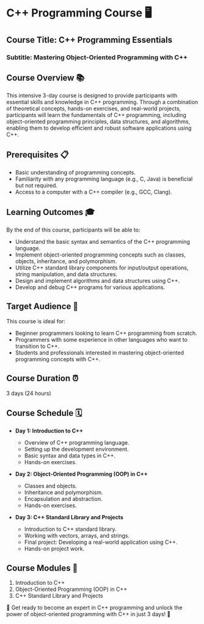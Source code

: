 # C++ Programming Course 🖥️

## Course Title: C++ Programming Essentials
### Subtitle: Mastering Object-Oriented Programming with C++

## Course Overview 📚
This intensive 3-day course is designed to provide participants with essential skills and knowledge in C++ programming. Through a combination of theoretical concepts, hands-on exercises, and real-world projects, participants will learn the fundamentals of C++ programming, including object-oriented programming principles, data structures, and algorithms, enabling them to develop efficient and robust software applications using C++.

## Prerequisites 📋
- Basic understanding of programming concepts.
- Familiarity with any programming language (e.g., C, Java) is beneficial but not required.
- Access to a computer with a C++ compiler (e.g., GCC, Clang).

## Learning Outcomes 🎓
By the end of this course, participants will be able to:
- Understand the basic syntax and semantics of the C++ programming language.
- Implement object-oriented programming concepts such as classes, objects, inheritance, and polymorphism.
- Utilize C++ standard library components for input/output operations, string manipulation, and data structures.
- Design and implement algorithms and data structures using C++.
- Develop and debug C++ programs for various applications.

## Target Audience 🎯
This course is ideal for:
- Beginner programmers looking to learn C++ programming from scratch.
- Programmers with some experience in other languages who want to transition to C++.
- Students and professionals interested in mastering object-oriented programming concepts with C++.

## Course Duration ⏰
3 days (24 hours)

## Course Schedule 🗓️
- **Day 1: Introduction to C++**
  - Overview of C++ programming language.
  - Setting up the development environment.
  - Basic syntax and data types in C++.
  - Hands-on exercises.

- **Day 2: Object-Oriented Programming (OOP) in C++**
  - Classes and objects.
  - Inheritance and polymorphism.
  - Encapsulation and abstraction.
  - Hands-on exercises.

- **Day 3: C++ Standard Library and Projects**
  - Introduction to C++ standard library.
  - Working with vectors, arrays, and strings.
  - Final project: Developing a real-world application using C++.
  - Hands-on project work.

## Course Modules 📑
1. Introduction to C++
2. Object-Oriented Programming (OOP) in C++
3. C++ Standard Library and Projects

🚀 Get ready to become an expert in C++ programming and unlock the power of object-oriented programming with C++ in just 3 days! 🚀
